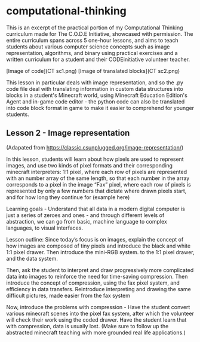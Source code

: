 # computational-thinking
This is an excerpt of the practical portion of my Computational Thinking curriculum made for The C.O.D.E Initiative, showcased with permission. The entire curriculum spans across 5 one-hour lessons, and aims to teach students about various computer science concepts such as image representation, algorithms, and binary using practical exercises and a written curriculum for a student and their CODEinitiative volunteer teacher.

[Image of code](CT sc1.png) [Image of translated blocks](CT sc2.png)

This lesson in particular deals with image representation, and so the .py code file deal with translating information in custom data structures into blocks in a student's Minecraft world, using Minecraft Education Edition's Agent and in-game code editor - the python code can also be translated into code block format in game to make it easier to comprehend for younger students.


## Lesson 2 - Image representation 
(Adapated from https://classic.csunplugged.org/image-representation/)

In this lesson, students will learn about how pixels are used to represent images, and use two kinds of pixel formats and their corresponding minecraft interpreters:
1:1 pixel, where each row of pixels are represented with an number array of the same length, so that each number in the array corresponds to a pixel in the image
“Fax” pixel, where each row of pixels is represented by only a few numbers that dictate where drawn pixels start, and for how long they continue for (example here)

Learning goals - Understand that all data in a modern digital computer is just a series of zeroes and ones - and through different levels of abstraction, we can go from basic, machine language to complex languages, to visual interfaces.

Lesson outline:
Since today’s focus is on images, explain the concept of how images are composed of tiny pixels and introduce the black and white 1:1 pixel drawer. Then introduce the mini-RGB system. to the 1:1 pixel drawer, and the data system.

Then, ask the student to interpret and draw progressively more complicated data into images to reinforce the need for time-saving compression.
Then introduce the concept of compression, using the fax pixel system, and efficiency in data transfers. Reintroduce interpreting and drawing the same difficult pictures, made easier from the fax system

Now, introduce the problems with compression - Have the student convert various minecraft scenes into the pixel fax system, after which the volunteer will check their work using the coded drawer. Have the student learn that with compression, data is usually lost. (Make sure to follow up the abstracted minecraft teaching with more grounded real life applications.)
